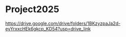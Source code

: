 # Project2025
https://drive.google.com/drive/folders/1BKzyzpaJa2d-eyYrxxcHEk6gkcp_KD54?usp=drive_link
